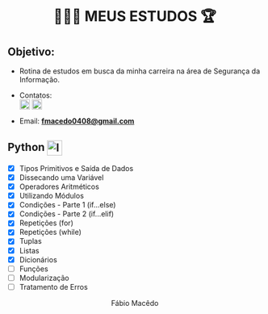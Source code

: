 <h1 align="center">
   👨🏻‍💻 MEUS ESTUDOS 🏆
</h1>

## Objetivo:
- Rotina de estudos em busca da minha carreira na área de Segurança da Informação.

- Contatos: <br>
<a href="https://www.instagram.com/fabio.macdo/" target="blank"><img align="center" src="https://cdn.jsdelivr.net/npm/simple-icons@3.0.1/icons/instagram.svg" alt="instagram jully" height="20" width="20" /></a> <a href="https://www.linkedin.com/in/fabio-macdo/" target="blank"><img align="center" src="https://cdn.jsdelivr.net/npm/simple-icons@3.0.1/icons/linkedin.svg" alt="Jullyana" height="20" width="20" /></a> 

- Email:  **fmacedo0408@gmail.com** <br>


## Python <img align="center" src="https://www.iconfinder.com/data/icons/logos-and-brands-adobe/512/267_Python-512.png" alt="logica de programacao" height="30" width="auto"/><br>
- [x] Tipos Primitivos e Saída de Dados 
- [x] Dissecando uma Variável
- [x] Operadores Aritméticos
- [x] Utilizando Módulos
- [x] Condições - Parte 1 (if...else)
- [x] Condições - Parte 2 (if...elif) 
- [x] Repetições (for)
- [x] Repetições (while)
- [x] Tuplas
- [x] Listas
- [X] Dicionários
- [ ] Funções
- [ ] Modularização
- [ ] Tratamento de Erros

<p  align="center">
Fábio Macêdo
</p>
